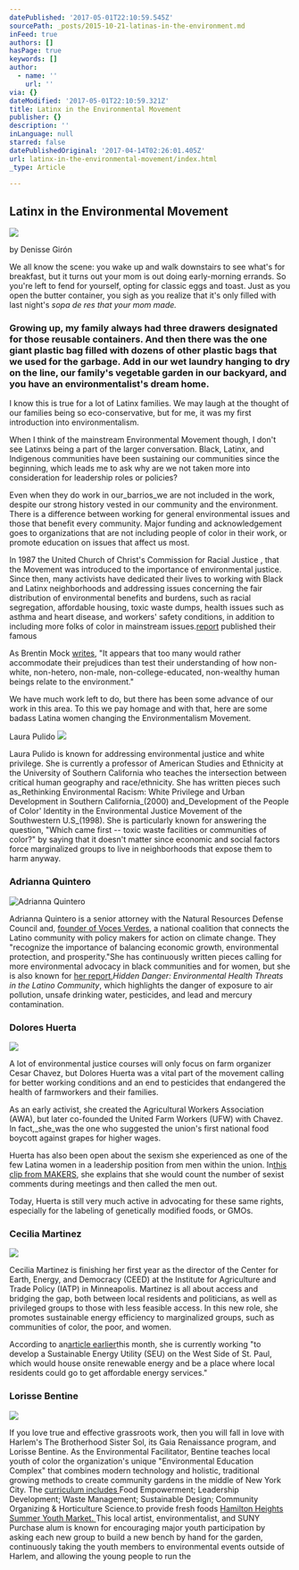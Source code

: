 ```yaml
---
datePublished: '2017-05-01T22:10:59.545Z'
sourcePath: _posts/2015-10-21-latinas-in-the-environment.md
inFeed: true
authors: []
hasPage: true
keywords: []
author:
  - name: ''
    url: ''
via: {}
dateModified: '2017-05-01T22:10:59.321Z'
title: Latinx in the Environmental Movement
publisher: {}
description: ''
inLanguage: null
starred: false
datePublishedOriginal: '2017-04-14T02:26:01.405Z'
url: latinx-in-the-environmental-movement/index.html
_type: Article

---
```

## Latinx in the Environmental Movement
![](https://the-grid-user-content.s3-us-west-2.amazonaws.com/8d12cb0b-442b-4d0d-8fef-c3c32db5f830.jpg)

by Denisse Girón

We all know the scene: you wake up and walk downstairs to see what's for breakfast, but it turns out your mom is out doing early-morning errands. So you're left to fend for yourself, opting for classic eggs and toast. Just as you open the butter container, you sigh as you realize that it's only filled with last night's _sopa de res _that your mom made_._

### Growing up, my family always had three drawers designated for those reusable containers. And then there was the one giant plastic bag filled with dozens of other plastic bags that we used for the garbage. Add in our wet laundry hanging to dry on the line, our family's vegetable garden in our backyard, and you have an environmentalist's dream home.

I know this is true for a lot of Latinx families. We may laugh at the thought of our families being so eco-conservative, but for me, it was my first introduction into environmentalism.

When I think of the mainstream Environmental Movement though, I don't see Latinxs being a part of the larger conversation. Black, Latinx, and Indigenous communities have been sustaining our communities since the beginning, which leads me to ask why are we not taken more into consideration for leadership roles or policies?

Even when they do work in our_barrios_we are not included in the work, despite our strong history vested in our community and the environment. There is a difference between working for general environmental issues and those that benefit every community. Major funding and acknowledgement goes to organizations that are not including people of color in their work, or promote education on issues that affect us most.

In 1987 the United Church of Christ's Commission for Racial Justice , that the Movement was introduced to the importance of environmental justice. Since then, many activists have dedicated their lives to working with Black and Latinx neighborhoods and addressing issues concerning the fair distribution of environmental benefits and burdens, such as racial segregation, affordable housing, toxic waste dumps, health issues such as asthma and heart disease, and workers' safety conditions, in addition to including more folks of color in mainstream issues.[report][0] published their famous

As Brentin Mock [writes][1], "It appears that too many would rather accommodate their prejudices than test their understanding of how non-white, non-hetero, non-male, non-college-educated, non-wealthy human beings relate to the environment."

We have much work left to do, but there has been some advance of our work in this area. To this we pay homage and with that, here are some badass Latina women changing the Environmentalism Movement.

Laura Pulido
![](https://the-grid-user-content.s3-us-west-2.amazonaws.com/96183734-0ff0-4c93-baaa-0cc0e0778f7d.jpg)

Laura Pulido is known for addressing environmental justice and white privilege. She is currently a professor of American Studies and Ethnicity at the University of Southern California who teaches the intersection between critical human geography and race/ethnicity. She has written pieces such as_Rethinking Environmental Racism: White Privilege and Urban Development in Southern California_(2000) and_Development of the People of Color' Identity in the Environmental Justice Movement of the Southwestern U.S_(1998). She is particularly known for answering the question, "Which came first -- toxic waste facilities or communities of color?" by saying that it doesn't matter since economic and social factors force marginalized groups to live in neighborhoods that expose them to harm anyway.

### Adrianna Quintero
![Adrianna Quintero ](https://the-grid-user-content.s3-us-west-2.amazonaws.com/f74f73e0-bdbc-4294-9765-6f1a039c3ffb.jpg)

Adrianna Quintero is a senior attorney with the Natural Resources Defense Council and, [founder of Voces Verdes][2], a national coalition that connects the Latino community with policy makers for action on climate change. They "recognize the importance of balancing economic growth, environmental protection, and prosperity."She has continuously written pieces calling for more environmental advocacy in black communities and for women, but she is also known for [her report][3],_Hidden Danger: Environmental Health Threats in the Latino Community_, which highlights the danger of exposure to air pollution, unsafe drinking water, pesticides, and lead and mercury contamination.

### Dolores Huerta
![](https://the-grid-user-content.s3-us-west-2.amazonaws.com/8345980d-0f81-4991-92ca-2ae1143ae82a.jpg)

A lot of environmental justice courses will only focus on farm organizer Cesar Chavez, but Dolores Huerta was a vital part of the movement calling for better working conditions and an end to pesticides that endangered the health of farmworkers and their families.

As an early activist, she created the Agricultural Workers Association (AWA), but later co-founded the United Farm Workers (UFW) with Chavez. In fact,_she_was the one who suggested the union's first national food boycott against grapes for higher wages.

Huerta has also been open about the sexism she experienced as one of the few Latina women in a leadership position from men within the union. In[this clip from MAKERS][4], she explains that she would count the number of sexist comments during meetings and then called the men out.

Today, Huerta is still very much active in advocating for these same rights, especially for the labeling of genetically modified foods, or GMOs.

### Cecilia Martinez
![](https://the-grid-user-content.s3-us-west-2.amazonaws.com/bc6d8412-53ce-4c26-a043-579723ccddeb.jpg)

Cecilia Martinez is finishing her first year as the director of the Center for Earth, Energy, and Democracy (CEED) at the Institute for Agriculture and Trade Policy (IATP) in Minneapolis. Martinez is all about access and bridging the gap, both between local residents and politicians, as well as privileged groups to those with less feasible access. In this new role, she promotes sustainable energy efficiency to marginalized groups, such as communities of color, the poor, and women.

According to an[article earlier][5]this month, she is currently working "to develop a Sustainable Energy Utility (SEU) on the West Side of St. Paul, which would house onsite renewable energy and be a place where local residents could go to get affordable energy services."

### Lorisse Bentine
![](https://the-grid-user-content.s3-us-west-2.amazonaws.com/72c17ef7-319e-4673-8184-99f306009930.jpg)

If you love true and effective grassroots work, then you will fall in love with Harlem's The Brotherhood Sister Sol, its Gaia Renaissance program, and Lorisse Bentine. As the Environmental Facilitator, Bentine teaches local youth of color the organization's unique "Environmental Education Complex" that combines modern technology and holistic, traditional growing methods to create community gardens in the middle of New York City. The [curriculum includes ][6]Food Empowerment; Leadership Development; Waste Management; Sustainable Design; Community Organizing & Horticulture Science.to provide fresh foods [Hamilton Heights Summer Youth Market. ][7]This local artist, environmentalist, and SUNY Purchase alum is known for encouraging major youth participation by asking each new group to build a new bench by hand for the garden, continuously taking the youth members to environmental events outside of Harlem, and allowing the young people to run the

[0]: http://d3n8a8pro7vhmx.cloudfront.net/unitedchurchofchrist/legacy_url/13567/toxwrace87.pdf?1418439935
[1]: http://www.motherjones.com/environment/2014/07/white-black-environmentalism-racism
[2]: http://www.vocesverdes.org/
[3]: http://www.nrdc.org/health/effects/latino/contents.asp
[4]: http://www.makers.com/moments/58-sexist-comments
[5]: http://www.womenspress.com/main.asp?SectionID=1&SubSectionID=1&ArticleID=3356
[6]: http://brotherhood-sistersol.org/programs/environmental-program
[7]: https://www.youtube.com/watch?v=n5ZRQPAxcOk